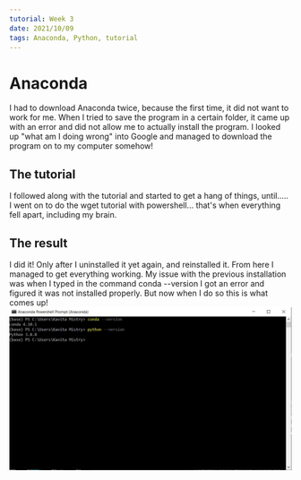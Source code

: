 ```yaml
---
tutorial: Week 3
date: 2021/10/09
tags: Anaconda, Python, tutorial
---
```


# Anaconda

I had to download Anaconda twice, because the first time, it did not want to work for me. When I tried to save the program in a certain folder, it came up with an error and did not allow me to actually install the program. 
I looked up "what am I doing wrong" into Google and managed to download the program on to my computer somehow!

## The tutorial

I followed along with the tutorial and started to get a hang of things, until..... I went on to do the wget tutorial with powershell... that's when everything fell apart, including my brain.

## The result

I did it! Only after I uninstalled it yet again, and reinstalled it. From here I managed to get everything working. My issue with the previous installation was when I typed in the command conda --version I got an error and figured it was not installed properly. But now when I do so this is what comes up! ![Anaconda4](Anaconda4.jpg)
